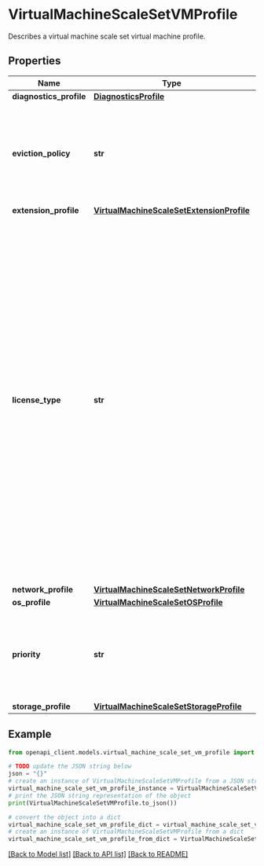 # VirtualMachineScaleSetVMProfile

Describes a virtual machine scale set virtual machine profile.

## Properties

Name | Type | Description | Notes
------------ | ------------- | ------------- | -------------
**diagnostics_profile** | [**DiagnosticsProfile**](DiagnosticsProfile.md) |  | [optional] 
**eviction_policy** | **str** | Specifies the eviction policy for virtual machines in a low priority scale set. &lt;br&gt;&lt;br&gt;Minimum api-version: 2017-10-30-preview | [optional] 
**extension_profile** | [**VirtualMachineScaleSetExtensionProfile**](VirtualMachineScaleSetExtensionProfile.md) |  | [optional] 
**license_type** | **str** | Specifies that the image or disk that is being used was licensed on-premises. This element is only used for images that contain the Windows Server operating system. &lt;br&gt;&lt;br&gt; Possible values are: &lt;br&gt;&lt;br&gt; Windows_Client &lt;br&gt;&lt;br&gt; Windows_Server &lt;br&gt;&lt;br&gt; If this element is included in a request for an update, the value must match the initial value. This value cannot be updated. &lt;br&gt;&lt;br&gt; For more information, see [Azure Hybrid Use Benefit for Windows Server](https://docs.microsoft.com/azure/virtual-machines/virtual-machines-windows-hybrid-use-benefit-licensing?toc&#x3D;%2fazure%2fvirtual-machines%2fwindows%2ftoc.json) &lt;br&gt;&lt;br&gt; Minimum api-version: 2015-06-15 | [optional] 
**network_profile** | [**VirtualMachineScaleSetNetworkProfile**](VirtualMachineScaleSetNetworkProfile.md) |  | [optional] 
**os_profile** | [**VirtualMachineScaleSetOSProfile**](VirtualMachineScaleSetOSProfile.md) |  | [optional] 
**priority** | **str** | Specifies the priority for the virtual machines in the scale set. &lt;br&gt;&lt;br&gt;Minimum api-version: 2017-10-30-preview | [optional] 
**storage_profile** | [**VirtualMachineScaleSetStorageProfile**](VirtualMachineScaleSetStorageProfile.md) |  | [optional] 

## Example

```python
from openapi_client.models.virtual_machine_scale_set_vm_profile import VirtualMachineScaleSetVMProfile

# TODO update the JSON string below
json = "{}"
# create an instance of VirtualMachineScaleSetVMProfile from a JSON string
virtual_machine_scale_set_vm_profile_instance = VirtualMachineScaleSetVMProfile.from_json(json)
# print the JSON string representation of the object
print(VirtualMachineScaleSetVMProfile.to_json())

# convert the object into a dict
virtual_machine_scale_set_vm_profile_dict = virtual_machine_scale_set_vm_profile_instance.to_dict()
# create an instance of VirtualMachineScaleSetVMProfile from a dict
virtual_machine_scale_set_vm_profile_from_dict = VirtualMachineScaleSetVMProfile.from_dict(virtual_machine_scale_set_vm_profile_dict)
```
[[Back to Model list]](../README.md#documentation-for-models) [[Back to API list]](../README.md#documentation-for-api-endpoints) [[Back to README]](../README.md)


